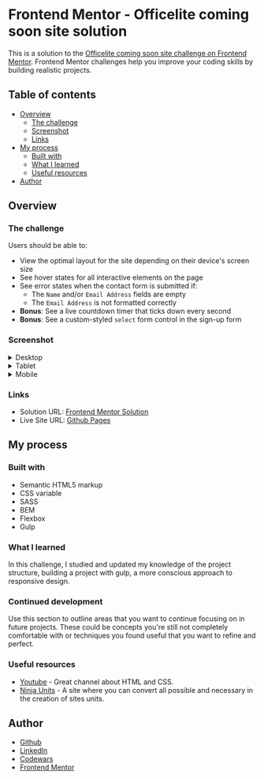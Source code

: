 # Frontend Mentor - Officelite coming soon site solution

This is a solution to the [Officelite coming soon site challenge on Frontend Mentor](https://www.frontendmentor.io/challenges/officelite-coming-soon-site-M4DIPNz8g). Frontend Mentor challenges help you improve your coding skills by building realistic projects. 

## Table of contents

- [Overview](#overview)
  - [The challenge](#the-challenge)
  - [Screenshot](#screenshot)
  - [Links](#links)
- [My process](#my-process)
  - [Built with](#built-with)
  - [What I learned](#what-i-learned)
  - [Useful resources](#useful-resources)
- [Author](#author)

## Overview

### The challenge

Users should be able to:

- View the optimal layout for the site depending on their device's screen size
- See hover states for all interactive elements on the page
- See error states when the contact form is submitted if:
  - The `Name` and/or `Email Address` fields are empty
  - The `Email Address` is not formatted correctly
- **Bonus**: See a live countdown timer that ticks down every second
- **Bonus**: See a custom-styled `select` form control in the sign-up form

### Screenshot

<details>
  <summary>Desktop</summary>

<img src="./src/images/screenshots/home-desktop.png" alt="" width="700"/>
<img src="./src/images/screenshots/sign-in-select-close-desktop.png" alt="" width="700"/>
<img src="./src/images/screenshots/sign-in-select-open-desktop.png" alt="" width="700"/>
</details>

<details>
  <summary>Tablet</summary>

<img src="./src/images/screenshots/home-tablet.png" alt="" width="400"/>
<img src="./src/images/screenshots/sign-in-select-close-tablet.png" alt="" width="400"/>
<img src="./src/images/screenshots/sign-in-select-open-tablet.png" alt="" width="400"/>
</details>

<details>
  <summary>Mobile</summary>

<img src="./src/images/screenshots/home-mobile.png" alt="" width="200"/>
<img src="./src/images/screenshots/sign-in-select-close-mobile.png" alt="" width="200"/>
<img src="./src/images/screenshots/sign-in-select-open-mobile.png" alt="" width="200"/>
</details>

### Links

- Solution URL: [Frontend Mentor Solution](https://www.frontendmentor.io/solutions/officelite-coming-soon-site-using-gulp-sass-bem-html-flexbox-var-HsC0ZRlmT)
- Live Site URL: [Github Pages](https://rmzvr.github.io/officelite-coming-soon-site/)

## My process

### Built with

- Semantic HTML5 markup
- CSS variable
- SASS
- BEM
- Flexbox
- Gulp

### What I learned

In this challenge, I studied and updated my knowledge of the project structure, building a project with gulp, a more conscious approach to responsive design.

### Continued development

Use this section to outline areas that you want to continue focusing on in future projects. These could be concepts you're still not completely comfortable with or techniques you found useful that you want to refine and perfect.

### Useful resources

- [Youtube](https://www.youtube.com/user/KepowOb) - Great channel about HTML and CSS.
- [Ninja Units](https://www.ninjaunits.com/) - A site where you can convert all possible and necessary in the creation of sites units.

## Author

- [Github](https://github.com/rmzvr)
- [LinkedIn](https://www.linkedin.com/in/rmzvr)
- [Codewars](https://www.codewars.com/users/rmzvr)
- [Frontend Mentor](https://www.frontendmentor.io/profile/rmzvr)
